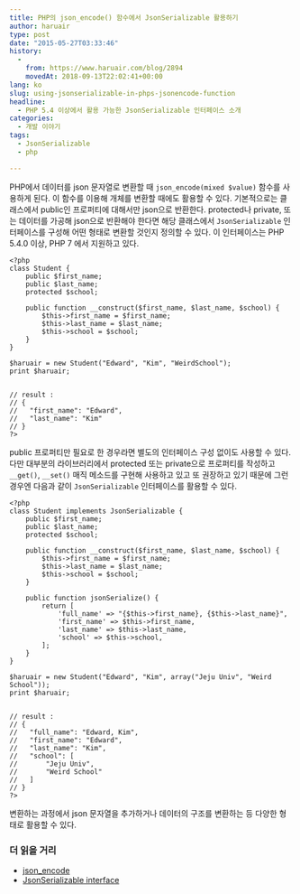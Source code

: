 ```yaml
---
title: PHP의 json_encode() 함수에서 JsonSerializable 활용하기
author: haruair
type: post
date: "2015-05-27T03:33:46"
history:
  - 
    from: https://www.haruair.com/blog/2894
    movedAt: 2018-09-13T22:02:41+00:00
lang: ko
slug: using-jsonserializable-in-phps-jsonencode-function
headline:
  - PHP 5.4 이상에서 활용 가능한 JsonSerializable 인터페이스 소개
categories:
  - 개발 이야기
tags:
  - JsonSerializable
  - php

---
```

PHP에서 데이터를 json 문자열로 변환할 때 `json_encode(mixed $value)` 함수를 사용하게 된다. 이 함수를 이용해 개체를 변환할 때에도 활용할 수 있다. 기본적으로는 클래스에서 public인 프로퍼티에 대해서만 json으로 반환한다. protected나 private, 또는 데이터를 가공해 json으로 반환해야 한다면 해당 클래스에서 `JsonSerializable` 인터페이스를 구성해 어떤 형태로 변환할 것인지 정의할 수 있다. 이 인터페이스는 PHP 5.4.0 이상, PHP 7 에서 지원하고 있다.

    <?php
    class Student {
        public $first_name;
        public $last_name;
        protected $school;
    
        public function __construct($first_name, $last_name, $school) {
            $this->first_name = $first_name;
            $this->last_name = $last_name;
            $this->school = $school;
        }
    }
    
    $haruair = new Student("Edward", "Kim", "WeirdSchool");
    print $haruair;
    
    
    // result :
    // {
    //   "first_name": "Edward",
    //   "last_name": "Kim"
    // }
    ?>
    

public 프로퍼티만 필요로 한 경우라면 별도의 인터페이스 구성 없이도 사용할 수 있다. 다만 대부분의 라이브러리에서 protected 또는 private으로 프로퍼티를 작성하고 `__get()`, `__set()` 매직 메소드를 구현해 사용하고 있고 또 권장하고 있기 때문에 그런 경우엔 다음과 같이 `JsonSerializable` 인터페이스를 활용할 수 있다.

    <?php
    class Student implements JsonSerializable {
        public $first_name;
        public $last_name;
        protected $school;
    
        public function __construct($first_name, $last_name, $school) {
            $this->first_name = $first_name;
            $this->last_name = $last_name;
            $this->school = $school;
        }
    
        public function jsonSerialize() {
            return [
                'full_name' => "{$this->first_name}, {$this->last_name}",
                'first_name' => $this->first_name,
                'last_name' => $this->last_name,
                'school' => $this->school,
            ];
        }
    }
    
    $haruair = new Student("Edward", "Kim", array("Jeju Univ", "Weird School"));
    print $haruair;
    
    
    // result :
    // {
    //   "full_name": "Edward, Kim",
    //   "first_name": "Edward",
    //   "last_name": "Kim",
    //   "school": [
    //       "Jeju Univ",
    //       "Weird School"
    //   ]
    // }
    ?>
    

변환하는 과정에서 json 문자열을 추가하거나 데이터의 구조를 변환하는 등 다양한 형태로 활용할 수 있다.

### 더 읽을 거리

  * [json_encode][1]
  * [JsonSerializable interface][2]

 [1]: http://php.net/manual/en/function.json-encode.php
 [2]: http://php.net/manual/en/class.jsonserializable.php